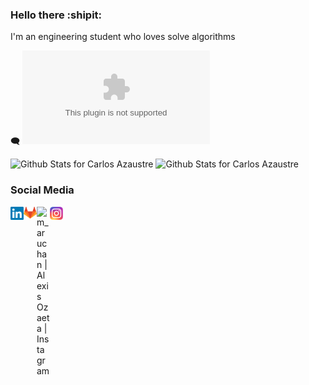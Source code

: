 ### Hello there :shipit:
I'm an engineering student who loves solve algorithms

:left_speech_bubble: ![enriqueozaetam@gmail.com](gmail.com)

![Github Stats for Carlos Azaustre](https://github-readme-stats.vercel.app/api?username=alexisozaetam&show_icons=true&hide_border=true&title_color=4491c9&icon_color=76a363&bg_color=2b2f37&text_color=a6aebc)
![Github Stats for Carlos Azaustre](https://github-readme-stats.anuraghazra1.vercel.app/api/top-langs/?username=alexisozaetam&layout=compact&title_color=4491c9&text_color=a6aebc&bg_color=2b2f37)

<!-- 
## Projects 
-->
### Social Media
<!-- LinkedIn -->
<a href="https://www.linkedin.com/in/alexisozaetam">
  <img align="left" alt="AlexisOzaetaM | Alexis Ozaeta | LinkedIn" width="21px" src="https://raw.githubusercontent.com/alexisozaetam/alexisozaetam/master/assets/linkedin.png" />
</a>
<!-- GitLab -->
<a href="https://gitlab.com/AlexisOzaetaM">
  <img align="left" alt="AlexisOzaetaM | AlexisOzaetaM | GitLab" width="21px" src="https://raw.githubusercontent.com/alexisozaetam/alexisozaetam/master/assets/gitlab.png" />
</a>
<!-- Platzi -->
<a href="https://platzi.com/@AlexisOzaetaM/">
  <img align="left" alt="m_aruchan | Alexis Ozaeta | Instagram" width="21px" src="https://static.platzi.com/mf-landings/image/isotipoPlatzi-442ccc1186a9806e18c9889cc301ffe1.png" />
</a>
<!-- Instagram -->
<a href="https://www.instagram.com/m_aruchan/">
  <img align="left" alt="m_aruchan | Alexis Ozaeta | Instagram" width="21px" src="https://raw.githubusercontent.com/alexisozaetam/alexisozaetam/master/assets/instagram.png" />
</a>
<!--
**AlexisOzaetaM/AlexisOzaetaM** is a ✨ _special_ ✨ repository because its `README.md` (this file) appears on your GitHub profile.

Here are some ideas to get you started:

- 🔭 I’m currently working on ...
- 🌱 I’m currently learning ...
- 👯 I’m looking to collaborate on ...
- 🤔 I’m looking for help with ...
- 💬 Ask me about ...
- 📫 How to reach me: ...
- 😄 Pronouns: ...
- ⚡ Fun fact: ...
-->
